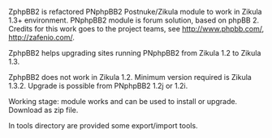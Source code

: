 ZphpBB2 is refactored PNphpBB2 Postnuke/Zikula module to work in Zikula 1.3+ environment. PNphpBB2 module is forum solution, based on phpBB 2. Credits for this work goes to the project teams, see http://www.phpbb.com/, http://zafenio.com/. 

ZphpBB2 helps upgrading sites running PNphpBB2 from Zikula 1.2 to Zikula 1.3.

ZphpBB2 does not work in Zikula 1.2. Minimum version required is Zikula 1.3.2. Upgrade is possible from PNphpBB2 1.2j or 1.2i.

Working stage: module works and can be used to install or upgrade. Download as zip file.

In tools directory are provided some export/import tools.
